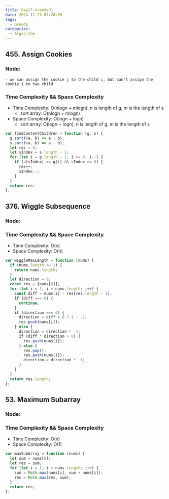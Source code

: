 ```yaml
---
title: Day27-Greedy01
date: 2024-11-23 07:20:58
tags:
  - Greedy
categories:
  - Algorithm
---
```


## 455. Assign Cookies

### Node:

    - we can assign the cookie j to the child i, but can't assign the cookie j to two child

### Time Complexity && Space Complexity

- Time Complexity: O(nlogn + mlogn), n is length of g, m is the length of s
  - sort array: O(nlogn + mlogn)
- Space Complexity: O(logn + logn)
  - sort array: O(logn + logn), n is length of g, m is the length of s

```js
var findContentChildren = function (g, s) {
  g.sort((a, b) => a - b);
  s.sort((a, b) => a - b);
  let res = 0;
  let sIndex = s.length - 1;
  for (let i = g.length - 1; i >= 0; i--) {
    if (s[sIndex] >= g[i] && sIndex >= 0) {
      res++;
      sIndex--;
    }
  }
  return res;
};
```

## 376. Wiggle Subsequence

### Node:

### Time Complexity && Space Complexity

- Time Complexity: O(n)
- Space Complexity: O(n)

```js
var wiggleMaxLength = function (nums) {
  if (nums.length <= 1) {
    return nums.length;
  }
  let direction = 0;
  const res = [nums[0]];
  for (let i = 1; i < nums.length; i++) {
    const diff = nums[i] - res[res.length - 1];
    if (diff === 0) {
      continue;
    }
    if (direction === 0) {
      direction = diff > 0 ? 1 : -1;
      res.push(nums[i]);
    } else {
      direction = direction * -1;
      if (diff * direction > 0) {
        res.push(nums[i]);
      } else {
        res.pop();
        res.push(nums[i]);
        direction = direction * -1;
      }
    }
  }
  return res.length;
};
```

## 53. Maximum Subarray

### Node:

### Time Complexity && Space Complexity

- Time Complexity: O(n)
- Space Complexity: O(1)

```js
var maxSubArray = function (nums) {
  let sum = nums[0];
  let res = sum;
  for (let i = 1; i < nums.length; i++) {
    sum = Math.max(nums[i], sum + nums[i]);
    res = Math.max(res, sum);
  }
  return res;
};
```

